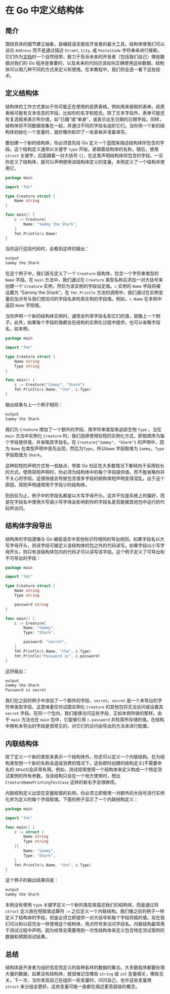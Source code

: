 # 在 Go 中定义结构体

## 简介

围绕具体的细节建立抽象，是编程语言能给开发者的最大工具。结构体使我们可以谈论 `Address` 而不是通过描述 `Street`, `City`, 或 `PostalCode` 字符串来进行推断。它们作为[文档](https://www.digitalocean.com/community/tutorials/how-to-write-comments-in-go)的一个自然纽带，致力于告诉未来的开发者（包括我们自己）哪些数据对我们的 Go 程序是重要的，以及未来的代码应该如何正确使用这些数据。结构体可以用几种不同的方式来定义和使用。在本教程中，我们将会逐一看下这些技术。

## 定义结构体

结构体的工作方式类似于你可能正在使用的纸质表格，例如用来报税的表单。纸质表格可能有文本信息的字段，比如你的名字和姓氏。除了文本字段外，表单可能还有复选框来表示布尔值，如“已婚”或“单身”，或表示出生日期的日期字段。同样，结构体将不同数据收集在一起，并通过不同的字段名组织它们。当你用一个新的结构体初始化一个变量时，就好像你影印了一张表格并准备填写。

要创建一个新的结构体，你必须首先给 Go 定义一个蓝图来描述结构体所包含的字段。这个结构定义通常以关键字 `type` 开始，紧跟着结构体的名称。随后，使用 `struct` 关键字，后面跟着一对大括号 `{}`，在这里声明结构体将包含的字段。一旦你定义了结构体，就可以声明使用该结构体定义的变量。本例定义了一个结构并使用它。

```go
package main

import "fmt"

type Creature struct {
	Name string
}

func main() {
	c := Creature{
		Name: "Sammy the Shark",
	}
	fmt.Println(c.Name)
}
```

当你运行这段代码时，会看到这样的输出：

```bash
output
Sammy the Shark
```

在这个例子中，我们首先定义了一个 `Creature` 结构体，包含一个字符串类型的 `Name` 字段。在 `main` 方法中，我们通过在 `Creature` 类型名称后添加一对大括号来创建一个 `Creature` 实例，然后为该实例的字段设定值。`c` 实例的 `Name` 字段将被设置为 “Sammy the Shark”。在 `fmt.Println` 方法的调用中，我们通过在实例变量后加点号与我们想访问的字段名来检索实例的字段值。例如，`c.Name` 在本例中返回 `Name` 字段值。

当你声明一个新的结构体实例时，通常会列举字段名和它们的值，就像上一个例子。此外，如果每个字段的值都会在结构的实例化过程中提供，也可以省略字段名，如本例。

```go
package main

import "fmt"

type Creature struct {
	Name string
	Type string
}

func main() {
	c := Creature{"Sammy", "Shark"}
	fmt.Println(c.Name, "the", c.Type)
}
```

输出结果与上一个例子相同：

```bash
output
Sammy the Shark
```

我们为 `Creature` 增加了一个额外的字段，用字符串类型来追踪生物 `Type` 。当在 `main` 方法中实例化 `Creature` 时，我们选择使用较短的实例化方式，即按顺序为每个字段提供值，并省略其字段名。在 `Creature{"Sammy", "Shark"}` 的声明中，因为 `Name` 在类型声明中首先出现，然后为`Type`，所以`Name` 字段取值为 `Sammy`，`Type` 字段取值为 `Shark`。

这种较短的声明方式有一些缺点，导致 Go 社区在大多数情况下都倾向于采用较长的方式。使用简短声明时，你必须为结构体中的每个字段提供值，而不能省略你并不关心的字段。这很快就会导致包含很多字段的结构体短声明变得混乱。出于这个原因，简短声明通常用于字段少的结构体。

到目前为止，例子中的字段名都是以大写字母开头。这并不仅是风格上的偏好，而是在字段名中使用大写或小写字母会影响到你的字段名是否能被其他包中运行的代码所访问。

## 结构体字段导出

结构体的字段遵循与 Go 编程语言中其他标识符相同的导出规则。如果字段名以大写字母开头，则该字段可被定义该结构体的包之外的代码读写。如果字段以小写字母开头，则只有该结构体包内的代码才可以读写该字段。这个例子定义了可导出和不可导出的字段：

```go
package main

import "fmt"

type Creature struct {
	Name string
	Type string

	password string
}

func main() {
	c := Creature{
		Name: "Sammy",
		Type: "Shark",

		password: "secret",
	}
	fmt.Println(c.Name, "the", c.Type)
	fmt.Println("Password is", c.password)
}
```

这将输出：

```bash
output
Sammy the Shark
Password is secret
```

我们在之前的例子中添加了一个额外的字段，`secret`。`secret` 是一个未导出的字符串类型字段，这意味着任何试图实例化 `Creature` 的其他包将无法访问或设置其 `secret` 字段。在同一个包内，我们能够访问这些字段，正如本例所做的那样。由于 `main` 方法也在 `main` 包中，它能够引用 `c.password` 并检索所存储的值。在结构中拥有未导出的字段是很常见的，对它们的访问由导出的方法来进行配置。

## 内联结构体

除了定义一个新的类型来表示一个结构体外，你还可以定义一个内联结构。在为结构类型想一个新的名称会造成浪费的情况下，这些即时创建的结构定义(不需要命名的 struct)会非常有用。例如，测试经常使用一个结构体来定义构成一个特定测试案例的所有参数。当该结构只会在一个地方使用时，想出 `CreatureNamePrintingTestCase` 这样的新名字会很麻烦。

内联结构定义出现在变量赋值的右侧。你必须立即使用一对额外的大括号进行实例化并为定义的每个字段赋值。下面的例子显示了一个内联结构定义：

```go
package main

import "fmt"

func main() {
	c := struct {
		Name string
		Type string
	}{
		Name: "Sammy",
		Type: "Shark",
	}
	fmt.Println(c.Name, "the", c.Type)
}
```

这个例子的输出结果将是：

```bash
output
Sammy the Shark
```

本例没有使用 `type` 关键字定义一个新的类型来描述我们的结构体，而是通过将 `struct` 定义放在短赋值运算符 `:=` 之后定义一个内联结构。我们像之前的例子一样定义了结构体的字段，但是必须立即提供一对大括号和每个字段将赋的值。现在我们可以和以前完全一样使用这个结构体，用点符号来访问字段名。内联结构最常用于测试过程中声明，因为经常会需要用到一次性结构体来定义包含特定测试案例的数据和预期测试结果。

## 总结

结构体是开发者为组织信息而定义的各种各样的数据的集合。大多数程序都要处理大量的数据，如果没有结构体，就很难记住哪些 `string` 或 `int` 变量相关，哪些无关。下一次，当你发现自己在组织一些变量时，问问自己，也许这些变量用 `struct` 来分组会更好。这些变量可能一直都在描述更高层级的概念。